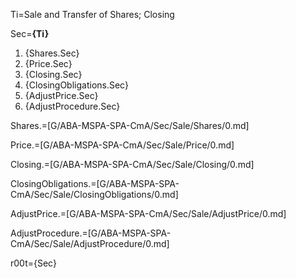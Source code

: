 Ti=Sale and Transfer of Shares; Closing

Sec=<b>{Ti}</b><ol><li>{Shares.Sec}<li>{Price.Sec}<li>{Closing.Sec}<li>{ClosingObligations.Sec}<li>{AdjustPrice.Sec}<li>{AdjustProcedure.Sec}</li></ol>

Shares.=[G/ABA-MSPA-SPA-CmA/Sec/Sale/Shares/0.md]

Price.=[G/ABA-MSPA-SPA-CmA/Sec/Sale/Price/0.md]

Closing.=[G/ABA-MSPA-SPA-CmA/Sec/Sale/Closing/0.md]

ClosingObligations.=[G/ABA-MSPA-SPA-CmA/Sec/Sale/ClosingObligations/0.md]

AdjustPrice.=[G/ABA-MSPA-SPA-CmA/Sec/Sale/AdjustPrice/0.md]

AdjustProcedure.=[G/ABA-MSPA-SPA-CmA/Sec/Sale/AdjustProcedure/0.md]

r00t={Sec}
